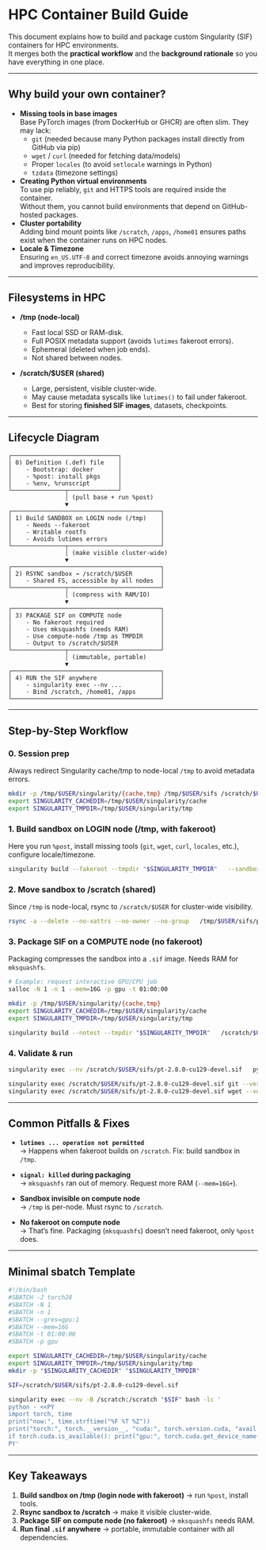 # HPC Container Build Guide

This document explains how to build and package custom Singularity (SIF) containers for HPC environments.  
It merges both the **practical workflow** and the **background rationale** so you have everything in one place.

---

## Why build your own container?

- **Missing tools in base images**  
  Base PyTorch images (from DockerHub or GHCR) are often slim. They may lack:
  - `git` (needed because many Python packages install directly from GitHub via pip)
  - `wget` / `curl` (needed for fetching data/models)
  - Proper `locales` (to avoid `setlocale` warnings in Python)
  - `tzdata` (timezone settings)
- **Creating Python virtual environments**  
  To use pip reliably, `git` and HTTPS tools are required inside the container.  
  Without them, you cannot build environments that depend on GitHub-hosted packages.
- **Cluster portability**  
  Adding bind mount points like `/scratch`, `/apps`, `/home01` ensures paths exist when the container runs on HPC nodes.
- **Locale & Timezone**  
  Ensuring `en_US.UTF-8` and correct timezone avoids annoying warnings and improves reproducibility.

---

## Filesystems in HPC

- **/tmp (node-local)**
  - Fast local SSD or RAM-disk.
  - Full POSIX metadata support (avoids `lutimes` fakeroot errors).
  - Ephemeral (deleted when job ends).
  - Not shared between nodes.

- **/scratch/$USER (shared)**
  - Large, persistent, visible cluster-wide.
  - May cause metadata syscalls like `lutimes()` to fail under fakeroot.
  - Best for storing **finished SIF images**, datasets, checkpoints.

---

## Lifecycle Diagram

```
┌──────────────────────────────┐
│ 0) Definition (.def) file    │
│    - Bootstrap: docker       │
│    - %post: install pkgs     │
│    - %env, %runscript        │
└───────────────┬──────────────┘
                │ (pull base + run %post)
                ▼
┌──────────────────────────────────────────┐
│ 1) Build SANDBOX on LOGIN node (/tmp)    │
│    - Needs --fakeroot                    │
│    - Writable rootfs                     │
│    - Avoids lutimes errors               │
└───────────────┬──────────────────────────┘
                │ (make visible cluster-wide)
                ▼
┌──────────────────────────────────────────┐
│ 2) RSYNC sandbox → /scratch/$USER        │
│    - Shared FS, accessible by all nodes  │
└───────────────┬──────────────────────────┘
                │ (compress with RAM/IO)
                ▼
┌──────────────────────────────────────────┐
│ 3) PACKAGE SIF on COMPUTE node           │
│    - No fakeroot required                │
│    - Uses mksquashfs (needs RAM)         │
│    - Use compute-node /tmp as TMPDIR     │
│    - Output to /scratch/$USER            │
└───────────────┬──────────────────────────┘
                │ (immutable, portable)
                ▼
┌──────────────────────────────────────────┐
│ 4) RUN the SIF anywhere                  │
│    - singularity exec --nv ...           │
│    - Bind /scratch, /home01, /apps       │
└──────────────────────────────────────────┘
```

---

## Step-by-Step Workflow

### 0. Session prep
Always redirect Singularity cache/tmp to node-local `/tmp` to avoid metadata errors.

```bash
mkdir -p /tmp/$USER/singularity/{cache,tmp} /tmp/$USER/sifs /scratch/$USER/sifs
export SINGULARITY_CACHEDIR=/tmp/$USER/singularity/cache
export SINGULARITY_TMPDIR=/tmp/$USER/singularity/tmp
```

### 1. Build sandbox on LOGIN node (/tmp, with fakeroot)

Here you run `%post`, install missing tools (`git`, `wget`, `curl`, `locales`, etc.), configure locale/timezone.

```bash
singularity build --fakeroot --tmpdir "$SINGULARITY_TMPDIR"   --sandbox /tmp/$USER/sifs/pt-sandbox pt-2.8.0-cu129-devel.def
```

### 2. Move sandbox to /scratch (shared)

Since `/tmp` is node-local, rsync to `/scratch/$USER` for cluster-wide visibility.

```bash
rsync -a --delete --no-xattrs --no-owner --no-group   /tmp/$USER/sifs/pt-sandbox/  /scratch/$USER/sifs/pt-sandbox
```

### 3. Package SIF on a COMPUTE node (no fakeroot)

Packaging compresses the sandbox into a `.sif` image. Needs RAM for `mksquashfs`.

```bash
# Example: request interactive GPU/CPU job
salloc -N 1 -n 1 --mem=16G -p gpu -t 01:00:00

mkdir -p /tmp/$USER/singularity/{cache,tmp}
export SINGULARITY_CACHEDIR=/tmp/$USER/singularity/cache
export SINGULARITY_TMPDIR=/tmp/$USER/singularity/tmp

singularity build --notest --tmpdir "$SINGULARITY_TMPDIR"   /scratch/$USER/sifs/pt-2.8.0-cu129-devel.sif   /scratch/$USER/sifs/pt-sandbox
```

### 4. Validate & run

```bash
singularity exec --nv /scratch/$USER/sifs/pt-2.8.0-cu129-devel.sif   python -c "import torch; print(torch.__version__, torch.cuda.is_available())"

singularity exec /scratch/$USER/sifs/pt-2.8.0-cu129-devel.sif git --version
singularity exec /scratch/$USER/sifs/pt-2.8.0-cu129-devel.sif wget --version
```

---

## Common Pitfalls & Fixes

- **`lutimes ... operation not permitted`**  
  → Happens when fakeroot builds on `/scratch`. Fix: build sandbox in `/tmp`.

- **`signal: killed` during packaging**  
  → `mksquashfs` ran out of memory. Request more RAM (`--mem=16G+`).

- **Sandbox invisible on compute node**  
  → `/tmp` is per-node. Must rsync to `/scratch`.

- **No fakeroot on compute node**  
  → That’s fine. Packaging (`mksquashfs`) doesn’t need fakeroot, only `%post` does.

---

## Minimal sbatch Template

```bash
#!/bin/bash
#SBATCH -J torch28
#SBATCH -N 1
#SBATCH -n 1
#SBATCH --gres=gpu:1
#SBATCH --mem=16G
#SBATCH -t 01:00:00
#SBATCH -p gpu

export SINGULARITY_CACHEDIR=/tmp/$USER/singularity/cache
export SINGULARITY_TMPDIR=/tmp/$USER/singularity/tmp
mkdir -p "$SINGULARITY_CACHEDIR" "$SINGULARITY_TMPDIR"

SIF=/scratch/$USER/sifs/pt-2.8.0-cu129-devel.sif

singularity exec --nv -B /scratch:/scratch "$SIF" bash -lc '
python - <<PY
import torch, time
print("now:", time.strftime("%F %T %Z"))
print("torch:", torch.__version__, "cuda:", torch.version.cuda, "avail:", torch.cuda.is_available())
if torch.cuda.is_available(): print("gpu:", torch.cuda.get_device_name(0))
PY'
```

---

## Key Takeaways

1. **Build sandbox on /tmp (login node with fakeroot)** → run `%post`, install tools.  
2. **Rsync sandbox to /scratch** → make it visible cluster-wide.  
3. **Package SIF on compute node (no fakeroot)** → `mksquashfs` needs RAM.  
4. **Run final `.sif` anywhere** → portable, immutable container with all dependencies.
